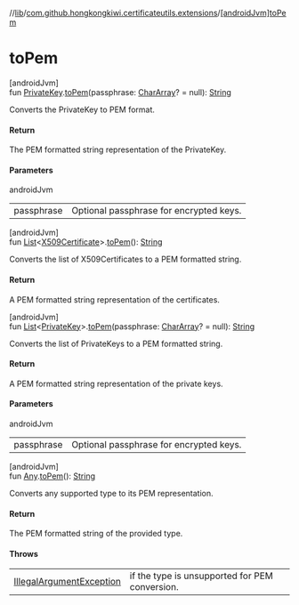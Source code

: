 //[lib](../../index.md)/[com.github.hongkongkiwi.certificateutils.extensions](index.md)/[[androidJvm]toPem]([android-jvm]to-pem.md)

# toPem

[androidJvm]\
fun [PrivateKey](https://developer.android.com/reference/kotlin/java/security/PrivateKey.html).[toPem]([android-jvm]to-pem.md)(passphrase: [CharArray](https://kotlinlang.org/api/latest/jvm/stdlib/kotlin/-char-array/index.html)? = null): [String](https://kotlinlang.org/api/latest/jvm/stdlib/kotlin/-string/index.html)

Converts the PrivateKey to PEM format.

#### Return

The PEM formatted string representation of the PrivateKey.

#### Parameters

androidJvm

| | |
|---|---|
| passphrase | Optional passphrase for encrypted keys. |

[androidJvm]\
fun [List](https://kotlinlang.org/api/latest/jvm/stdlib/kotlin.collections/-list/index.html)&lt;[X509Certificate](https://developer.android.com/reference/kotlin/java/security/cert/X509Certificate.html)&gt;.[toPem]([android-jvm]to-pem.md)(): [String](https://kotlinlang.org/api/latest/jvm/stdlib/kotlin/-string/index.html)

Converts the list of X509Certificates to a PEM formatted string.

#### Return

A PEM formatted string representation of the certificates.

[androidJvm]\
fun [List](https://kotlinlang.org/api/latest/jvm/stdlib/kotlin.collections/-list/index.html)&lt;[PrivateKey](https://developer.android.com/reference/kotlin/java/security/PrivateKey.html)&gt;.[toPem]([android-jvm]to-pem.md)(passphrase: [CharArray](https://kotlinlang.org/api/latest/jvm/stdlib/kotlin/-char-array/index.html)? = null): [String](https://kotlinlang.org/api/latest/jvm/stdlib/kotlin/-string/index.html)

Converts the list of PrivateKeys to a PEM formatted string.

#### Return

A PEM formatted string representation of the private keys.

#### Parameters

androidJvm

| | |
|---|---|
| passphrase | Optional passphrase for encrypted keys. |

[androidJvm]\
fun [Any](https://kotlinlang.org/api/latest/jvm/stdlib/kotlin/-any/index.html).[toPem]([android-jvm]to-pem.md)(): [String](https://kotlinlang.org/api/latest/jvm/stdlib/kotlin/-string/index.html)

Converts any supported type to its PEM representation.

#### Return

The PEM formatted string of the provided type.

#### Throws

| | |
|---|---|
| [IllegalArgumentException](https://kotlinlang.org/api/latest/jvm/stdlib/kotlin/-illegal-argument-exception/index.html) | if the type is unsupported for PEM conversion. |
